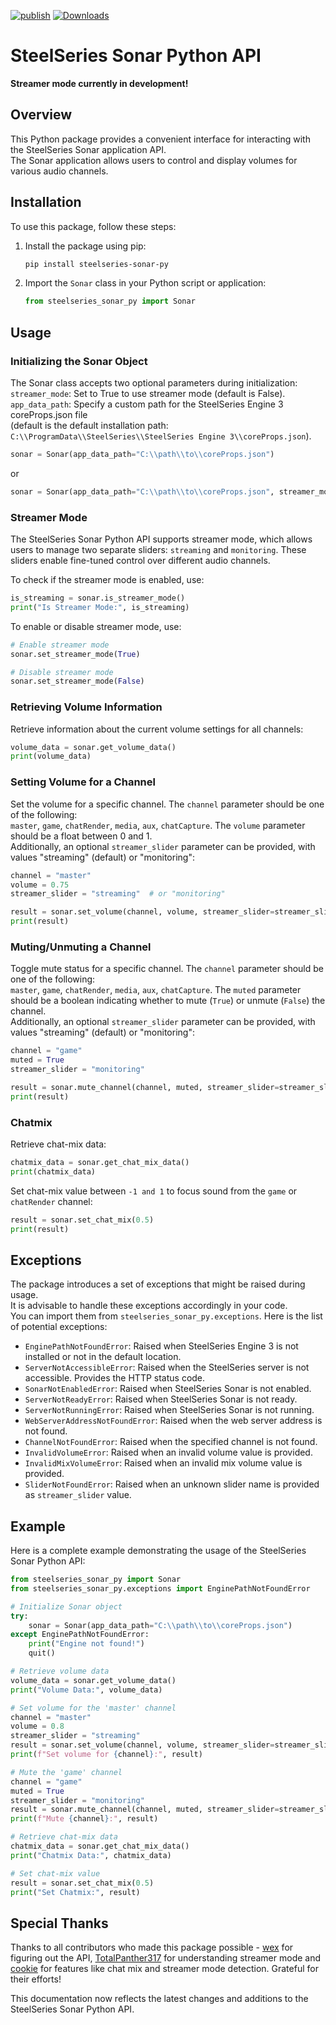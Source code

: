 [![publish](https://github.com/Mark7888/steelseries-sonar-py/actions/workflows/publish.yml/badge.svg?event=push)](https://github.com/Mark7888/steelseries-sonar-py/actions/workflows/publish.yml)
[![Downloads](https://static.pepy.tech/badge/steelseries-sonar-py)](https://pepy.tech/project/steelseries-sonar-py)

# SteelSeries Sonar Python API

**Streamer mode currently in development!**

## Overview

This Python package provides a convenient interface for interacting with the SteelSeries Sonar application API.    
The Sonar application allows users to control and display volumes for various audio channels.

## Installation

To use this package, follow these steps:

1. Install the package using pip:

   ```bash
   pip install steelseries-sonar-py
   ```

2. Import the `Sonar` class in your Python script or application:

   ```python
   from steelseries_sonar_py import Sonar
   ```

## Usage

### Initializing the Sonar Object

The Sonar class accepts two optional parameters during initialization:   
`streamer_mode`: Set to True to use streamer mode (default is False).   
`app_data_path`: Specify a custom path for the SteelSeries Engine 3 coreProps.json file   
(default is the default installation path: `C:\\ProgramData\\SteelSeries\\SteelSeries Engine 3\\coreProps.json`).

```python
sonar = Sonar(app_data_path="C:\\path\\to\\coreProps.json")
```
or
```python
sonar = Sonar(app_data_path="C:\\path\\to\\coreProps.json", streamer_mode=True)
```

### Streamer Mode

The SteelSeries Sonar Python API supports streamer mode, which allows users to manage two separate sliders: `streaming` and `monitoring`. These sliders enable fine-tuned control over different audio channels.

To check if the streamer mode is enabled, use:

```python
is_streaming = sonar.is_streamer_mode()
print("Is Streamer Mode:", is_streaming)
```

To enable or disable streamer mode, use:

```python
# Enable streamer mode
sonar.set_streamer_mode(True)

# Disable streamer mode
sonar.set_streamer_mode(False)
```

### Retrieving Volume Information

Retrieve information about the current volume settings for all channels:

```python
volume_data = sonar.get_volume_data()
print(volume_data)
```

### Setting Volume for a Channel

Set the volume for a specific channel. The `channel` parameter should be one of the following:   
`master`, `game`, `chatRender`, `media`, `aux`, `chatCapture`. The `volume` parameter should be a float between 0 and 1.   
Additionally, an optional `streamer_slider` parameter can be provided, with values "streaming" (default) or "monitoring":

```python
channel = "master"
volume = 0.75
streamer_slider = "streaming"  # or "monitoring"

result = sonar.set_volume(channel, volume, streamer_slider=streamer_slider)
print(result)
```

### Muting/Unmuting a Channel

Toggle mute status for a specific channel. The `channel` parameter should be one of the following:   
`master`, `game`, `chatRender`, `media`, `aux`, `chatCapture`. The `muted` parameter should be a boolean indicating whether to mute (`True`) or unmute (`False`) the channel.   
Additionally, an optional `streamer_slider` parameter can be provided, with values "streaming" (default) or "monitoring":

```python
channel = "game"
muted = True
streamer_slider = "monitoring"

result = sonar.mute_channel(channel, muted, streamer_slider=streamer_slider)
print(result)
```

### Chatmix

Retrieve chat-mix data:

```python
chatmix_data = sonar.get_chat_mix_data()
print(chatmix_data)
```

Set chat-mix value between `-1 and 1` to focus sound from the `game` or `chatRender` channel:

```python
result = sonar.set_chat_mix(0.5)
print(result)
```

## Exceptions

The package introduces a set of exceptions that might be raised during usage.    
It is advisable to handle these exceptions accordingly in your code.   
You can import them from `steelseries_sonar_py.exceptions`. Here is the list of potential exceptions:

- `EnginePathNotFoundError`: Raised when SteelSeries Engine 3 is not installed or not in the default location.
- `ServerNotAccessibleError`: Raised when the SteelSeries server is not accessible. Provides the HTTP status code.
- `SonarNotEnabledError`: Raised when SteelSeries Sonar is not enabled.
- `ServerNotReadyError`: Raised when SteelSeries Sonar is not ready.
- `ServerNotRunningError`: Raised when SteelSeries Sonar is not running.
- `WebServerAddressNotFoundError`: Raised when the web server address is not found.
- `ChannelNotFoundError`: Raised when the specified channel is not found.
- `InvalidVolumeError`: Raised when an invalid volume value is provided.
- `InvalidMixVolumeError`: Raised when an invalid mix volume value is provided.
- `SliderNotFoundError`: Raised when an unknown slider name is provided as `streamer_slider` value.

## Example

Here is a complete example demonstrating the usage of the SteelSeries Sonar Python API:

```python
from steelseries_sonar_py import Sonar
from steelseries_sonar_py.exceptions import EnginePathNotFoundError

# Initialize Sonar object
try:
    sonar = Sonar(app_data_path="C:\\path\\to\\coreProps.json")
except EnginePathNotFoundError:
    print("Engine not found!")
    quit()

# Retrieve volume data
volume_data = sonar.get_volume_data()
print("Volume Data:", volume_data)

# Set volume for the 'master' channel
channel = "master"
volume = 0.8
streamer_slider = "streaming"
result = sonar.set_volume(channel, volume, streamer_slider=streamer_slider)
print(f"Set volume for {channel}:", result)

# Mute the 'game' channel
channel = "game"
muted = True
streamer_slider = "monitoring"
result = sonar.mute_channel(channel, muted, streamer_slider=streamer_slider)
print(f"Mute {channel}:", result)

# Retrieve chat-mix data
chatmix_data = sonar.get_chat_mix_data()
print("Chatmix Data:", chatmix_data)

# Set chat-mix value
result = sonar.set_chat_mix(0.5)
print("Set Chatmix:", result)
```

## Special Thanks

Thanks to all contributors who made this package possible - [wex](https://github.com/wex/sonar-rev) for figuring out the API, [TotalPanther317](https://github.com/TotalPanther317/steelseries-sonar-py) for understanding streamer mode and [cookie](https://github.com/cookie0o) for features like chat mix and streamer mode detection. Grateful for their efforts!

This documentation now reflects the latest changes and additions to the SteelSeries Sonar Python API.
